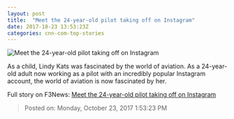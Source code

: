 ```yaml
---
layout: post
title:  "Meet the 24-year-old pilot taking off on Instagram"
date: 2017-10-23 13:53:23Z
categories: cnn-com-top-stories
---
```


![Meet the 24-year-old pilot taking off on Instagram](http://cdn.cnn.com/cnnnext/dam/assets/171020113216-pilot-lindy-tease-super-tease.jpg)

As a child, Lindy Kats was fascinated by the world of aviation. As a 24-year-old adult now working as a pilot with an incredibly popular Instagram account, the world of aviation is now fascinated by her.


Full story on F3News: [Meet the 24-year-old pilot taking off on Instagram](http://www.f3nws.com/n/zzTRVG)

> Posted on: Monday, October 23, 2017 1:53:23 PM
